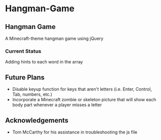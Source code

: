# Hangman-Game
## Hangman Game 
A Minecraft-theme hangman game using jQuery
### Current Status
Adding hints to each word in the array
## Future Plans
+ Disable keyup function for keys that aren't letters (i.e. Enter, Control, Tab, numbers, etc.)
+ Incorporate a Minecraft zombie or skeleton picture that will show each body part whenever a player misses a letter
## Acknowledgements
+ Tom McCarthy for his assistance in troubleshooting the js file
